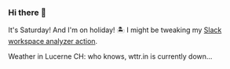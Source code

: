 ### Hi there :wave:

It's Saturday! And I'm on holiday! :desert_island: I might be tweaking my [Slack workspace analyzer action](https://github.com/bewuethr/slack-analyzer).

Weather in Lucerne CH: who knows, wttr.in is currently down...
